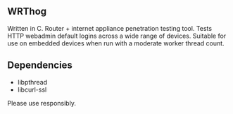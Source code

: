 WRThog
--------------
Written in C.  Router + internet appliance penetration testing tool.  Tests HTTP webadmin default logins across a wide range of devices.  Suitable for use on embedded devices when run with a moderate worker thread count.

Dependencies
--------------
  * libpthread
  * libcurl-ssl

Please use responsibly.
